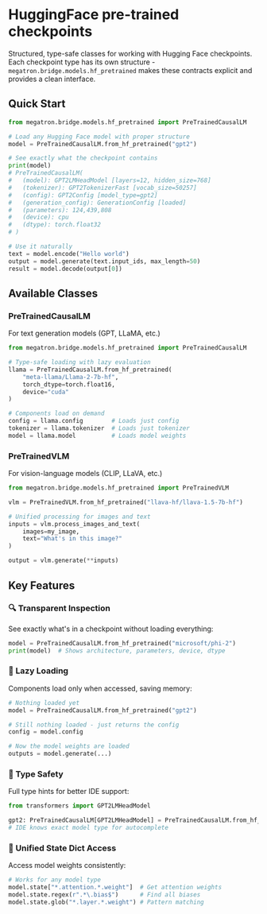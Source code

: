 # HuggingFace pre-trained checkpoints

Structured, type-safe classes for working with Hugging Face checkpoints. Each checkpoint type has its own structure -
`megatron.bridge.models.hf_pretrained` makes these contracts explicit and provides a clean interface.

## Quick Start

```python
from megatron.bridge.models.hf_pretrained import PreTrainedCausalLM

# Load any Hugging Face model with proper structure
model = PreTrainedCausalLM.from_hf_pretrained("gpt2")

# See exactly what the checkpoint contains
print(model)
# PreTrainedCausalLM(
#   (model): GPT2LMHeadModel [layers=12, hidden_size=768]
#   (tokenizer): GPT2TokenizerFast [vocab_size=50257]
#   (config): GPT2Config [model_type=gpt2]
#   (generation_config): GenerationConfig [loaded]
#   (parameters): 124,439,808
#   (device): cpu
#   (dtype): torch.float32
# )

# Use it naturally
text = model.encode("Hello world")
output = model.generate(text.input_ids, max_length=50)
result = model.decode(output[0])
```

## Available Classes

### PreTrainedCausalLM
For text generation models (GPT, LLaMA, etc.)

```python
from megatron.bridge.models.hf_pretrained import PreTrainedCausalLM

# Type-safe loading with lazy evaluation
llama = PreTrainedCausalLM.from_hf_pretrained(
    "meta-llama/Llama-2-7b-hf",
    torch_dtype=torch.float16,
    device="cuda"
)

# Components load on demand
config = llama.config        # Loads just config
tokenizer = llama.tokenizer  # Loads just tokenizer  
model = llama.model          # Loads model weights
```

### PreTrainedVLM
For vision-language models (CLIP, LLaVA, etc.)

```python
from megatron.bridge.models.hf_pretrained import PreTrainedVLM

vlm = PreTrainedVLM.from_hf_pretrained("llava-hf/llava-1.5-7b-hf")

# Unified processing for images and text
inputs = vlm.process_images_and_text(
    images=my_image,
    text="What's in this image?"
)

output = vlm.generate(**inputs)
```

## Key Features

### 🔍 Transparent Inspection
See exactly what's in a checkpoint without loading everything:

```python
model = PreTrainedCausalLM.from_hf_pretrained("microsoft/phi-2")
print(model)  # Shows architecture, parameters, device, dtype
```

### 💾 Lazy Loading
Components load only when accessed, saving memory:

```python
# Nothing loaded yet
model = PreTrainedCausalLM.from_hf_pretrained("gpt2")

# Still nothing loaded - just returns the config
config = model.config  

# Now the model weights are loaded
outputs = model.generate(...)
```

### 🎯 Type Safety
Full type hints for better IDE support:

```python
from transformers import GPT2LMHeadModel

gpt2: PreTrainedCausalLM[GPT2LMHeadModel] = PreTrainedCausalLM.from_hf_pretrained("gpt2")
# IDE knows exact model type for autocomplete
```

### 🔧 Unified State Dict Access
Access model weights consistently:

```python
# Works for any model type
model.state["*.attention.*.weight"]  # Get attention weights
model.state.regex(r".*\.bias$")      # Find all biases
model.state.glob("*.layer.*.weight") # Pattern matching
```

